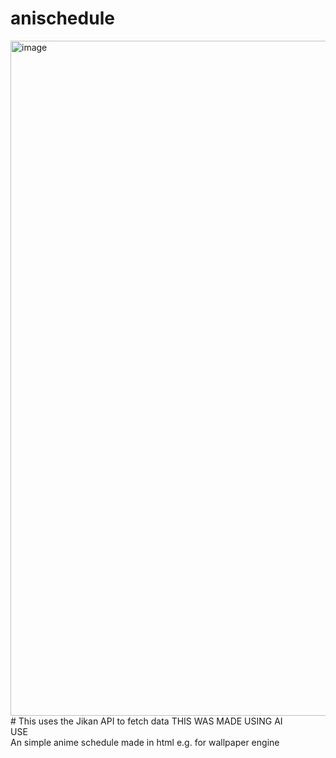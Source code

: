 # anischedule
<img width="1920" height="1080" alt="image" src="https://github.com/user-attachments/assets/0a345099-38cb-4401-92f5-91482766fe15" />
# This uses the Jikan API to fetch data
THIS WAS MADE USING AI <br>
USE<br>
An simple anime schedule made in html e.g. for wallpaper engine

